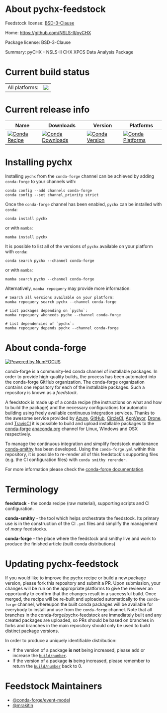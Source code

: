 About pychx-feedstock
=====================

Feedstock license: [BSD-3-Clause](https://github.com/conda-forge/pychx-feedstock/blob/main/LICENSE.txt)

Home: https://github.com/NSLS-II/pyCHX

Package license: BSD-3-Clause

Summary: pyCHX - NSLS-II CHX XPCS Data Analysis Package

Current build status
====================


<table><tr><td>All platforms:</td>
    <td>
      <a href="https://dev.azure.com/conda-forge/feedstock-builds/_build/latest?definitionId=13514&branchName=main">
        <img src="https://dev.azure.com/conda-forge/feedstock-builds/_apis/build/status/pychx-feedstock?branchName=main">
      </a>
    </td>
  </tr>
</table>

Current release info
====================

| Name | Downloads | Version | Platforms |
| --- | --- | --- | --- |
| [![Conda Recipe](https://img.shields.io/badge/recipe-pychx-green.svg)](https://anaconda.org/conda-forge/pychx) | [![Conda Downloads](https://img.shields.io/conda/dn/conda-forge/pychx.svg)](https://anaconda.org/conda-forge/pychx) | [![Conda Version](https://img.shields.io/conda/vn/conda-forge/pychx.svg)](https://anaconda.org/conda-forge/pychx) | [![Conda Platforms](https://img.shields.io/conda/pn/conda-forge/pychx.svg)](https://anaconda.org/conda-forge/pychx) |

Installing pychx
================

Installing `pychx` from the `conda-forge` channel can be achieved by adding `conda-forge` to your channels with:

```
conda config --add channels conda-forge
conda config --set channel_priority strict
```

Once the `conda-forge` channel has been enabled, `pychx` can be installed with `conda`:

```
conda install pychx
```

or with `mamba`:

```
mamba install pychx
```

It is possible to list all of the versions of `pychx` available on your platform with `conda`:

```
conda search pychx --channel conda-forge
```

or with `mamba`:

```
mamba search pychx --channel conda-forge
```

Alternatively, `mamba repoquery` may provide more information:

```
# Search all versions available on your platform:
mamba repoquery search pychx --channel conda-forge

# List packages depending on `pychx`:
mamba repoquery whoneeds pychx --channel conda-forge

# List dependencies of `pychx`:
mamba repoquery depends pychx --channel conda-forge
```


About conda-forge
=================

[![Powered by
NumFOCUS](https://img.shields.io/badge/powered%20by-NumFOCUS-orange.svg?style=flat&colorA=E1523D&colorB=007D8A)](https://numfocus.org)

conda-forge is a community-led conda channel of installable packages.
In order to provide high-quality builds, the process has been automated into the
conda-forge GitHub organization. The conda-forge organization contains one repository
for each of the installable packages. Such a repository is known as a *feedstock*.

A feedstock is made up of a conda recipe (the instructions on what and how to build
the package) and the necessary configurations for automatic building using freely
available continuous integration services. Thanks to the awesome service provided by
[Azure](https://azure.microsoft.com/en-us/services/devops/), [GitHub](https://github.com/),
[CircleCI](https://circleci.com/), [AppVeyor](https://www.appveyor.com/),
[Drone](https://cloud.drone.io/welcome), and [TravisCI](https://travis-ci.com/)
it is possible to build and upload installable packages to the
[conda-forge](https://anaconda.org/conda-forge) [anaconda.org](https://anaconda.org/)
channel for Linux, Windows and OSX respectively.

To manage the continuous integration and simplify feedstock maintenance
[conda-smithy](https://github.com/conda-forge/conda-smithy) has been developed.
Using the ``conda-forge.yml`` within this repository, it is possible to re-render all of
this feedstock's supporting files (e.g. the CI configuration files) with ``conda smithy rerender``.

For more information please check the [conda-forge documentation](https://conda-forge.org/docs/).

Terminology
===========

**feedstock** - the conda recipe (raw material), supporting scripts and CI configuration.

**conda-smithy** - the tool which helps orchestrate the feedstock.
                   Its primary use is in the construction of the CI ``.yml`` files
                   and simplify the management of *many* feedstocks.

**conda-forge** - the place where the feedstock and smithy live and work to
                  produce the finished article (built conda distributions)


Updating pychx-feedstock
========================

If you would like to improve the pychx recipe or build a new
package version, please fork this repository and submit a PR. Upon submission,
your changes will be run on the appropriate platforms to give the reviewer an
opportunity to confirm that the changes result in a successful build. Once
merged, the recipe will be re-built and uploaded automatically to the
`conda-forge` channel, whereupon the built conda packages will be available for
everybody to install and use from the `conda-forge` channel.
Note that all branches in the conda-forge/pychx-feedstock are
immediately built and any created packages are uploaded, so PRs should be based
on branches in forks and branches in the main repository should only be used to
build distinct package versions.

In order to produce a uniquely identifiable distribution:
 * If the version of a package **is not** being increased, please add or increase
   the [``build/number``](https://docs.conda.io/projects/conda-build/en/latest/resources/define-metadata.html#build-number-and-string).
 * If the version of a package **is** being increased, please remember to return
   the [``build/number``](https://docs.conda.io/projects/conda-build/en/latest/resources/define-metadata.html#build-number-and-string)
   back to 0.

Feedstock Maintainers
=====================

* [@conda-forge/event-model](https://github.com/orgs/conda-forge/teams/event-model/)
* [@mrakitin](https://github.com/mrakitin/)

